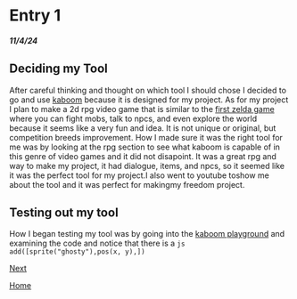 # Entry 1
##### 11/4/24

## Deciding my Tool

  After careful thinking and thought on which tool I should chose I decided to go and use [kaboom](https://kaboomjs.com/) because it is designed for my project. As for my project I plan to make a 2d rpg video game that is similar to the [first zelda game](https://youtu.be/6g2vk8Gudqs?si=ek4g_W8S7XdAr9ce) where you can fight mobs, talk to npcs, and even explore the world because it seems like a very fun and idea. It is not unique  or original, but competition breeds improvement. How I made sure it was the right tool for me was by looking at the rpg section to see what kaboom is capable of in this genre of video games and it did not disapoint. It was a great rpg and way to make my project, it had dialogue, items, and npcs, so it seemed like it was the perfect tool for my project.I also went to youtube toshow me about the tool and it was perfect for makingmy freedom project.

## Testing out my tool

 How I began testing my tool was by going into the [kaboom playground](https://kaboomjs.com/play?example=add) and examining the code and notice that there is a `js add([sprite("ghosty"),pos(x, y),])`

[Next](entry02.md)  

[Home](../README.md)
